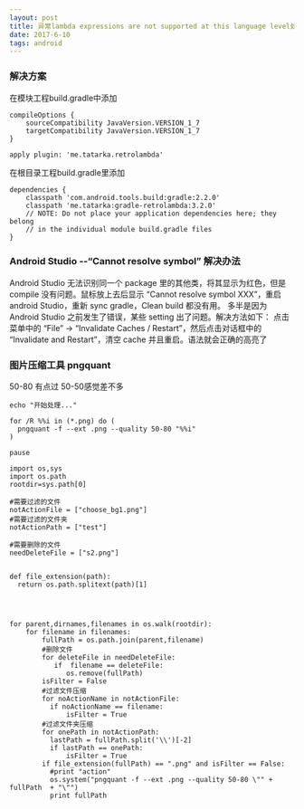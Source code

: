 ```yaml
---
layout: post
title: 异常lambda expressions are not supported at this language level处理
date: 2017-6-10
tags: android  
---
```


### 解决方案
在模块工程build.gradle中添加
```
compileOptions {  
    sourceCompatibility JavaVersion.VERSION_1_7  
    targetCompatibility JavaVersion.VERSION_1_7  
}
```

```
apply plugin: 'me.tatarka.retrolambda'

```

在根目录工程build.gradle里添加
```
dependencies {
    classpath 'com.android.tools.build:gradle:2.2.0'
    classpath 'me.tatarka:gradle-retrolambda:3.2.0'
    // NOTE: Do not place your application dependencies here; they belong
    // in the individual module build.gradle files
}

```

### Android Studio --“Cannot resolve symbol” 解决办法
Android Studio 无法识别同一个 package 里的其他类，将其显示为红色，但是 compile 没有问题。鼠标放上去后显示 “Cannot resolve symbol XXX”，重启 android Studio，重新 sync gradle，Clean build 都没有用。
多半是因为 Android Studio 之前发生了错误，某些 setting 出了问题。解决方法如下：
点击菜单中的 “File” -> “Invalidate Caches / Restart”，然后点击对话框中的 “Invalidate and Restart”，清空 cache 并且重启。语法就会正确的高亮了

### 图片压缩工具 pngquant
50-80 有点过 50-50感觉差不多
```
echo "开始处理..."

for /R %%i in (*.png) do (
  pngquant -f --ext .png --quality 50-80 "%%i"
)

pause
```

```
import os,sys
import os.path
rootdir=sys.path[0]

#需要过滤的文件
notActionFile = ["choose_bg1.png"]
#需要过滤的文件夹
notActionPath = ["test"]

#需要删除的文件
needDeleteFile = ["s2.png"]


def file_extension(path):
  return os.path.splitext(path)[1]




for parent,dirnames,filenames in os.walk(rootdir):
    for filename in filenames:
        fullPath = os.path.join(parent,filename)
        #删除文件
        for deleteFile in needDeleteFile:
           if  filename == deleteFile: 		
              os.remove(fullPath)			  
        isFilter = False
        #过滤文件压缩
        for noActionName in notActionFile:
          if noActionName == filename:
              isFilter = True
        #过滤文件夹压缩			  
        for onePath in notActionPath:
          lastPath = fullPath.split('\\')[-2]
          if lastPath == onePath:
              isFilter = True              		   
        if file_extension(fullPath) == ".png" and isFilter == False:
          #print "action"		
          os.system("pngquant -f --ext .png --quality 50-80 \"" + fullPath  + "\"")
          print fullPath

```
